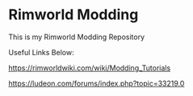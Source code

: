 # Rimworld Modding
This is my Rimworld Modding Repository


Useful Links Below:

https://rimworldwiki.com/wiki/Modding_Tutorials

https://ludeon.com/forums/index.php?topic=33219.0
